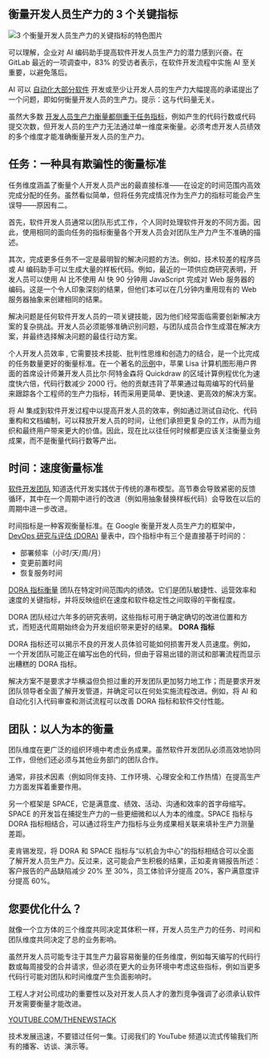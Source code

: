## 衡量开发人员生产力的 3 个关键指标

![3 个衡量开发人员生产力的关键指标的特色图片](https://cdn.thenewstack.io/media/2024/03/fab1fd2c-metrics-1024x576.jpg)

可以理解，企业对 AI 编码助手提高软件开发人员生产力的潜力感到兴奋。在 GitLab 最近的一项调查中，83% 的受访者表示，在软件开发流程中实施 AI 至关重要，以避免落后。

AI 可以
[自动化大部分软件](https://thenewstack.io/no-time-for-test-automation/) 开发或至少让开发人员的生产力大幅提高的承诺提出了一个问题，即如何衡量开发人员的生产力。提示：这与代码量无关。

虽然大多数
[开发人员生产力衡量都侧重于任务指标](https://thenewstack.io/can-devex-metrics-drive-developer-productivity/)，例如产生的代码行数或代码提交次数，但开发人员的生产力无法通过单一维度来衡量。必须考虑开发人员绩效的多个维度才能准确衡量开发人员的生产力。

## 任务：一种具有欺骗性的衡量标准

任务维度涵盖了衡量个人开发人员产出的最直接标准——在设定的时间范围内高效完成分配的任务。虽然看似简单，但将任务完成情况作为生产力的指标可能会产生误导——原因有二。

首先，软件开发人员通常以团队形式工作，个人同时处理软件开发的不同方面。因此，使用相同的面向任务的指标衡量各个开发人员会对团队生产力产生不准确的描述。

其次，完成更多任务不一定是最明智的解决问题的方法。例如，技术较差的程序员或 AI 编码助手可以生成大量的样板代码。例如，最近的一项供应商研究表明，开发人员可以使用 AI 比不使用 AI 快 90 分钟用 JavaScript 完成对 Web 服务器的编码。这是一个令人印象深刻的结果，但他们本可以在几分钟内重用现有的 Web 服务器抽象来创建相同的结果。

解决问题是任何软件开发人员的一项关键技能，因为他们经常面临需要创新解决方案的复杂挑战。开发人员必须能够准确识别问题，与团队成员合作生成潜在解决方案，并最终选择解决问题的最佳行动方案。

个人开发人员效率
*,* 它需要技术技能、批判性思维和创造力的结合，是一个比完成的任务数量更好的衡量标准。在一个著名的[示例](https://www.folklore.org/Negative_2000_Lines_Of_Code.html)中，苹果 Lisa 计算机图形用户界面的首席设计师兼开发人员比尔·阿特金森将 Quickdraw 的区域计算例程优化为速度快六倍，代码行数减少 2000 行。他的贡献违背了苹果通过每周编写的代码量来跟踪各个工程师的生产力指标，转而采用更简单、更快速、更高效的解决方案。

将 AI 集成到软件开发过程中以提高开发人员的效率，例如通过测试自动化、代码重构和文档编制，可以释放开发人员的时间，让他们承担更复杂的工作，从而为组织和最终用户带来更大的价值。因此，现在比以往任何时候都更应该关注衡量业务成果，而不是衡量代码行数等产出。

## 时间：速度衡量标准

[软件开发团队](https://thenewstack.io/managing-software-development-team-dynamics-from-within/) 知道迭代开发实践优于传统的瀑布模型。高节奏会导致紧密的反馈循环，其中在一个周期中进行的改进（例如用抽象替换样板代码）会导致在以后的周期中进一步改进。

时间指标是一种客观衡量标准。在 Google 衡量开发人员生产力的框架中，
[DevOps 研究与评估 (DORA)](https://dora.dev/) 量表中，四个指标中有三个是直接基于时间的：

- 部署频率（小时/天/周/月）
- 变更前置时间
- 恢复服务时间

[DORA 指标衡量](https://thenewstack.io/limitations-in-measuring-platform-engineering-with-dora-metrics/) 团队在特定时间范围内的绩效。它们是团队敏捷性、运营效率和速度的关键指标，并将反映组织在速度和软件稳定性之间取得的平衡程度。

DORA 团队经过六年多的研究表明，这些指标可用于确定确切的改进位置和方式，而短迭代周期始终会为开发组织带来更好的结果。
**DORA 指标**

DORA 指标还可以揭示不良的开发人员体验可能如何损害开发人员速度。例如，一个开发团队可能正在编写出色的代码，但由于容易出错的测试和部署流程而显示出糟糕的 DORA 指标。

解决方案不是要求才华横溢但负担过重的开发团队更加努力地工作；而是要求开发团队领导者全面了解开发管道，并确定可以在何处实施流程改进。例如，将 AI 和自动化引入代码审查和测试流程可以改善 DORA 指标和软件交付性能。

## 团队：以人为本的衡量

团队维度在更广泛的组织环境中考虑业务成果。虽然软件开发团队必须高效地协同工作，但他们还必须与其他业务部门的团队合作。

通常，非技术因素（例如同伴支持、工作环境、心理安全和工作热情）在提高生产力方面发挥着重要作用。

另一个框架是 SPACE，它是满意度、绩效、活动、沟通和效率的首字母缩写。SPACE 的开发旨在捕捉生产力的一些更细微和以人为本的维度。SPACE 指标与 DORA 指标相结合，可以通过将生产力指标与业务成果相关联来填补生产力测量差距。

麦肯锡发现，将 DORA 和 SPACE 指标与“以机会为中心”的指标相结合可以全面了解开发人员生产力。反过来，这可能会产生积极的结果，正如麦肯锡报告所述：客户报告的产品缺陷减少 20% 至 30%，员工体验评分提高 20%，客户满意度评分提高 60%。

## 您要优化什么？

就像一个立方体的三个维度共同决定其体积一样，开发人员生产力的任务、时间和团队维度共同决定了总的业务影响。

虽然开发人员可能专注于其生产力最容易衡量的任务维度，例如每天编写的代码行数或每周接受的合并请求，但必须在更大的业务环境中考虑这些指标，例如当更多代码行可能对团队和时间维度产生负面影响时。

工程人才对公司成功的重要性以及对开发人员人才的激烈竞争强调了必须承认软件开发需要衡量才能改进。

[YOUTUBE.COM/THENEWSTACK](https://youtube.com/thenewstack?sub_confirmation=1)

技术发展迅速，不要错过任何一集。订阅我们的 YouTube 频道以流式传输我们所有的播客、访谈、演示等。